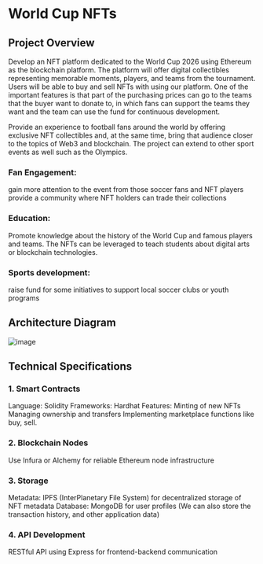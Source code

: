# World Cup NFTs 

## Project Overview
Develop an NFT platform dedicated to the World Cup 2026 using Ethereum as the blockchain platform. The platform will offer digital collectibles representing memorable moments, players, and teams from the tournament. Users will be able to buy and sell NFTs with using our platform.
One of the important features is that part of the purchasing prices can go to the teams that the buyer want to donate to, in which fans can support the teams 
they want and the team can use the fund for continuous development. 

Provide an experience to football fans around the world by offering exclusive NFT collectibles and, at the same time, bring that audience closer to the topics of Web3 and blockchain. The project can extend to other sport events as well such as the Olympics.
### Fan Engagement:
gain more attention to the event from those soccer fans and NFT players
provide a community where NFT holders can trade their collections
### Education:
Promote knowledge about the history of the World Cup and famous players and teams.
The NFTs can be leveraged to teach students about digital arts or blockchain technologies.
### Sports development:
raise fund for some initiatives to support local soccer clubs or youth programs

## Architecture Diagram

![image](https://github.com/LoChingHei/WIP_SportNFTs_G1/assets/72778161/924f4574-c61a-4d8b-b85d-50849127d2c2)

## Technical Specifications
### 1. Smart Contracts
Language: Solidity
Frameworks: Hardhat
Features:
Minting of new NFTs
Managing ownership and transfers
Implementing marketplace functions like buy, sell.
### 2. Blockchain Nodes
Use Infura or Alchemy for reliable Ethereum node infrastructure
### 3. Storage
Metadata: IPFS (InterPlanetary File System) for decentralized storage of NFT metadata
Database: MongoDB for user profiles (We can also store the transaction history, and other application data)
### 4. API Development
RESTful API using Express for frontend-backend communication
